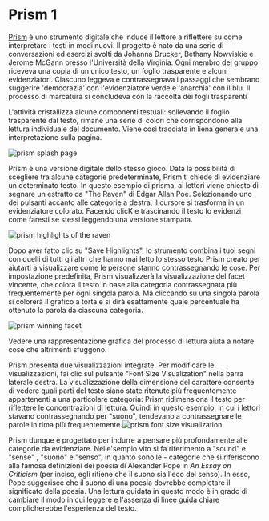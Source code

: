 # Prism 1

[Prism](http://prism.scholarslab.org) è uno strumento digitale che induce il lettore  a riflettere su come interpretare i testi in modi nuovi. Il progetto è nato da una serie di conversazioni ed esercizi svolti da Johanna Drucker, Bethany Nowviskie e Jerome McGann presso l'Università della Virginia. Ogni membro del gruppo riceveva una copia di un unico testo, un foglio trasparente e alcuni evidenziatori. Ciascuno leggeva  e contrassegnava i passaggi che sembrano suggerire 'democrazia' con l'evidenziatore verde e 'anarchia' con il blu. Il processo di marcatura si concludeva con la raccolta dei fogli trasparenti

L'attività cristallizza alcune componenti testuali:  sollevando il foglio trasparente dal testo, rimane una serie di colori che corrispondono alla  lettura individuale del documento. Viene così tracciata in liena generale una interpretazione sulla pagina.

![prism splash page](../assets/close-reading/prism-splash-page.jpg)

Prism è una versione digitale dello stesso gioco. Data la possibilità di scegliere tra alcune categorie predeterminate, Prism ti chiede di evidenziare un determinato testo. In questo esempio di prisma, ai lettori viene chiesto di segnare un estratto da "The Raven" di Edgar Allan Poe. Selezionando uno dei pulsanti accanto alle categorie a destra, il cursore si trasforma in un evidenziatore colorato. Facendo clicK e trascinando il testo lo evidenzi come faresti se stessi leggendo una versione stampata.

![prism highlights of the raven](../assets/close-reading/prism-raven-highlights.jpg)

Dopo aver fatto clic su "Save Highlights", lo strumento combina i tuoi segni con quelli di tutti gli altri che hanno mai letto lo stesso testo Prism creato per aiutarti a visualizzare come le persone stanno contrassegnando le cose. Per impostazione predefinita, Prism visualizzerà la visualizzazione del facet vincente, che colora il testo in base alla categoria contrassegnata più frequentemente per ogni singola parola. Ma cliccando su una singola parola si colorerà il grafico a torta e si dirà esattamente quale percentuale ha ottenuto la parola da ciascuna categoria.

![prism winning facet](../assets/close-reading/prism-raven-winning-facet.jpg)&#x20;

Vedere una rappresentazione grafica del processo di lettura aiuta a notare cose che altrimenti sfuggono.&#x20;

Prism presenta due visualizzazioni integrate. Per modificare le visualizzazioni, fai clic sul pulsante "Font Size Visualization" nella barra laterale destra. La visualizzazione della dimensione del carattere consente di vedere quali parti del testo siano state ritenute più frequentemente appartenenti a una particolare categoria: Prism ridimensiona il testo per riflettere le concentrazioni di lettura. Quindi in questo esempio, in cui i lettori stavano contrassegnando per "suono", tendevano a contrassegnare le parole in rima più frequentemente.![prism font size visualization](../assets/close-reading/prism-raven-font-size.jpg)&#x20;

Prism dunque è progettato per indurre a pensare più profondamente alle categorie da evidenziare. Nelle'sempio vito si fa riferimento a "sound" e "sense" , "suono" e "senso", in quanto sono le  - categorie che si riferiscono alla famosa definizioni dei poesia  di Alexander Pope in  _An Essay on Criticism_ (per inciso, egli ritiene che il suono sia l'eco del senso). In esso, Pope suggerisce che il suono di una poesia dovrebbe completare il significato della poesia. Una lettura guidata in questo modo è in grado di cambiare il modo in cui leggere e l'assenza di linee guida chiare complicherebbe l'esperienza del testo.
